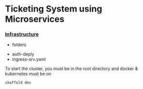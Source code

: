 # Ticketing System using Microservices


### [Infrastructure](https://github.com/tclohm/ticketing-system/tree/main/infrastructure/k8s)
- folders
* auth-deply
* ingress-srv.yaml

To start the cluster, you must be in the root directory 
and 
docker & kubernetes must be on

```sh
skaffold dev
```
